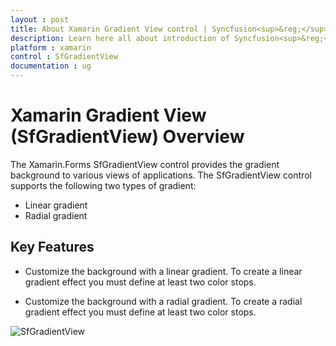 ```yaml
---
layout : post
title: About Xamarin Gradient View control | Syncfusion<sup>&reg;</sup>
description: Learn here all about introduction of Syncfusion<sup>&reg;</sup> Xamarin Gradient View (SfGradientView) control, its elements and more.
platform : xamarin
control : SfGradientView
documentation : ug
---
```


# Xamarin Gradient View (SfGradientView) Overview

The Xamarin.Forms SfGradientView control provides the gradient background to various views of applications. The SfGradientView control supports the following two types of gradient:

* Linear gradient
* Radial gradient

## Key Features

* Customize the background with a linear gradient. To create a linear gradient effect you must define at least two color stops. 

* Customize the background with a radial gradient. To create a radial gradient effect you must define at least two color stops.

![SfGradientView](images/Xamarin_Forms_Overview.png)

